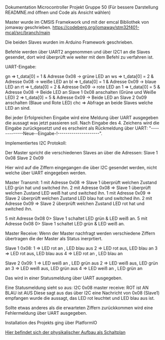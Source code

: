 Dokumentation Microcontroller Projekt Gruppe 50 
(Für bessere Darstellung READMNE.md öffnen und Code als Ansicht wählen)

Master wurde im CMSIS Framekwork und mit der emcal Bibliothek von jomaway geschrieben. 
https://codeberg.org/jomaway/stm32f401-mcal/src/branch/main

Die beiden Slaves wurden im Arduino Framework geschrieben.


Befehle werden über UART2 angenommen und über I2C1 an die Slaves gesendet, dort wird überprüft wie weiter mit dem Befehl zu verfahren ist.


UART-Eingabe:

gn   =>   t_data[0] = 1 & Adresse 0x08 -> grüne LED an
ws   =>   t_data[0] = 2 & Adresse 0x08 -> weiße LED an
bl   =>   t_data[0] = 1 & Adresse 0x09 -> blaue LED an
rt   =>   t_data[0] = 2 & Adresse 0x09 -> rote LED an
1    =>   t_data[0] = 5 & Adresse 0x08 -> Beide LED an Slave 1 0x08 anschalten (Grüne und Weiße LED)
2    =>   t_data[0] = 5 & Adresse 0x09 -> Beide LED an Slave 2 0x09 anschalten (Blaue und Rote LED)
chc  =>   Abfrage an beide Slaves welche LED an sind.

Bei jeder Erfolgreichen Eingabe wird eine Meldung über UART ausgegeben die aussagt was jetzt passieren soll.
Nach Eingabe des 4. Zeichens wird die Eingabe zurückgesetzt und es erscheint als Rückmeldung über UART: "-------------Neue--Eingabe-!---------------------".


Implementiertes I2C Protokoll:

Der Master spricht die verschiedenen Slaves an über die Adressen: 
Slave 1 0x08 
Slave 2 0x09

Hier wird auf die Ziffern eingegangen die über I2C gesendet werden, nicht welche über UART eingegeben werden.

Master Transmit:
1 mit Adresse 0x08 => Slave 1 überprüft welchen Zustand LED grün hat und switched ihn.
2 mit Adresse 0x08 => Slave 1 überprüft welchen Zustand LED weiß hat und switched ihn.
1 mit Adresse 0x09 => Slave 2 überprüft welchen Zustand LED blau hat und switched ihn.
2 mit Adresse 0x09 => Slave 2 überprüft welchen Zustand LED rot hat und switched ihn.

5 mit Adresse 0x08 0> Slave 1 schaltet LED grün & LED weiß an.
5 mit Adresse 0x08 0> Slave 1 schaltet LED grün & LED weiß an.

Master Receive:
Wenn der Master nachfragt werden verschiedene Ziffern übertragen die der Master als Status inerprtiert.

Slave 1 0x08:
1 => LED rot an , LED blau aus
2 => LED rot aus, LED blau an
3 => LED rot aus, LED blau aus
4 => LED rot an , LED blau an


Slave 2 0x09:
1 => LED weiß an , LED grün aus
2 => LED weiß aus, LED grün an
3 => LED weiß aus, LED grün aus
4 => LED weiß an , LED grün an

Das wird in einer Statusmeldung über UART ausgegeben.

Eine Statusmeldung sieht so aus:
I2C 0x08 master receive: ROT ist AN BLAU ist AUS
Diese sagt aus das über I2C eine Nachricht von 0x08 (Slave1) empfangen wurde die aussagt, das LED rot leuchtet und LED blau aus ist. 

Sollte etwas anderes als die erwarteten Ziffern zurückkommen wird eine Fehlermeldung über UART ausgegeben.

Installation des Projekts ging über PlatformIO

[Hier befindet sich der physikalischer Aufbau als Schaltplan](Schaltplan.pdf)
